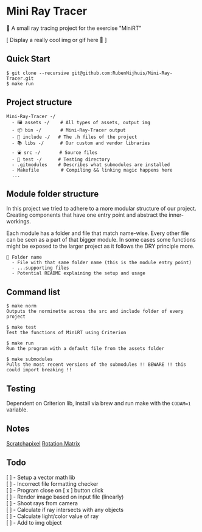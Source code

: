 # Mini Ray Tracer
🌈 A small ray tracing project for the exercise "MiniRT"

[ Display a really cool img or gif here 🤤 ]

## Quick Start 
```
$ git clone --recursive git@github.com:RubenNijhuis/Mini-Ray-Tracer.git
$ make run
```

## Project structure
```
Mini-Ray-Tracer -/
  - 🖼 assets -/    # All types of assets, output img
  - 📦 bin -/       # Mini-Ray-Tracer output
  - 👀 include -/   # The .h files of the project
  - 📚 libs -/      # Our custom and vendor libraries
  - ⛲️ src -/       # Source files
  - 🧪 test -/      # Testing directory
  - .gitmodules    # Describes what submodules are installed
  - Makefile        # Compiling && linking magic happens here
  ...
```

## Module folder structure

In this project we tried to adhere to a more modular structure of our project. Creating components that have one entry point and abstract the inner-workings.

Each module has a folder and file that match name-wise. Every other file can be seen as a part of that bigger module. In some cases some functions might be exposed to the larger project as it follows the DRY principle more.

```
📁 Folder name
  - File with that same folder name (this is the module entry point)
  - ...supporting files
  - Potential README explaining the setup and usage
```

## Command list
```
$ make norm
Outputs the norminette across the src and include folder of every project

$ make test
Test the functions of MiniRT using Criterion

$ make run
Run the program with a default file from the assets folder

$ make submodules
Pulls the most recent versions of the submodules !! BEWARE !! this could import breaking !!
```

## Testing
Dependent on Criterion lib, install via brew and run make with the `CODAM=1` variable.

## Notes
[Scratchapixel](https://www.scratchapixel.com/)
[Rotation Matrix](https://en.wikipedia.org/wiki/Rotation_matrix)

## Todo
[ ] - Setup a vector math lib  
[ ] - Incorrect file formatting checker  
[ ] - Program close on [ x ] button click  
[ ] - Render image based on input file (linearly)  
  [ ] - Shoot rays from camera  
  [ ] - Calculate if ray intersects with any objects  
  [ ] - Calculate light/color value of ray  
  [ ] - Add to img object  
